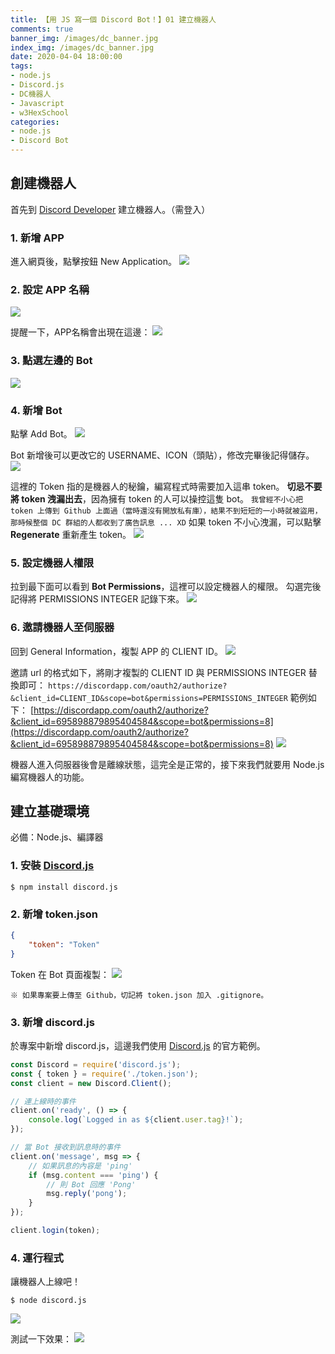 ```yaml
---
title: 【用 JS 寫一個 Discord Bot！】01 建立機器人
comments: true
banner_img: /images/dc_banner.jpg
index_img: /images/dc_banner.jpg
date: 2020-04-04 18:00:00
tags: 
- node.js
- Discord.js
- DC機器人
- Javascript
- w3HexSchool
categories: 
- node.js
- Discord Bot
---
```


## 創建機器人
首先到 [Discord Developer](https://discordapp.com/developers/applications/) 建立機器人。（需登入）

### 1. 新增 APP
進入網頁後，點擊按鈕 New Application。
![](/images/dc-bot/01/01.jpg)

### 2. 設定 APP 名稱
![](/images/dc-bot/01/02.jpg)

提醒一下，APP名稱會出現在這邊：
![](/images/dc-bot/01/02-1.jpg)

### 3. 點選左邊的 Bot
![](/images/dc-bot/01/03.jpg)

### 4. 新增 Bot
點擊 Add Bot。
![](/images/dc-bot/01/04.jpg)

Bot 新增後可以更改它的 USERNAME、ICON（頭貼），修改完畢後記得儲存。
![](/images/dc-bot/01/05.jpg)

這裡的 Token 指的是機器人的秘鑰，編寫程式時需要加入這串 token。
**切忌不要將 token 洩漏出去**，因為擁有 token 的人可以操控這隻 bot。
`我曾經不小心把 token 上傳到 Github 上面過（當時還沒有開放私有庫），結果不到短短的一小時就被盜用，那時候整個 DC 群組的人都收到了廣告訊息 ... XD`
如果 token 不小心洩漏，可以點擊 **Regenerate** 重新產生 token。
![](/images/dc-bot/01/06.jpg)

### 5. 設定機器人權限
拉到最下面可以看到 **Bot Permissions**，這裡可以設定機器人的權限。
勾選完後記得將 PERMISSIONS INTEGER 記錄下來。
![](/images/dc-bot/01/09.jpg)

### 6. 邀請機器人至伺服器
回到 General Information，複製 APP 的 CLIENT ID。
![](/images/dc-bot/01/07.jpg)

邀請 url 的格式如下，將剛才複製的 CLIENT ID 與 PERMISSIONS INTEGER 替換即可：
`https://discordapp.com/oauth2/authorize?&client_id=CLIENT_ID&scope=bot&permissions=PERMISSIONS_INTEGER`
範例如下：
[https://discordapp.com/oauth2/authorize?&client_id=695898879895404584&scope=bot&permissions=8](https://discordapp.com/oauth2/authorize?&client_id=695898879895404584&scope=bot&permissions=8)
![](/images/dc-bot/01/08.jpg)

機器人進入伺服器後會是離線狀態，這完全是正常的，接下來我們就要用 Node.js 編寫機器人的功能。

## 建立基礎環境
必備：Node.js、編譯器

### 1. 安裝 [Discord.js](https://github.com/discordjs/discord.js/)
```
$ npm install discord.js
```

### 2. 新增 token.json
```json
{
    "token": "Token"
}
```
Token 在 Bot 頁面複製：
![](/images/dc-bot/01/06.jpg)

`※ 如果專案要上傳至 Github，切記將 token.json 加入 .gitignore。`

### 3. 新增 discord.js
於專案中新增 discord.js，這邊我們使用 [Discord.js](https://github.com/discordjs/discord.js/) 的官方範例。
```js
const Discord = require('discord.js');
const { token } = require('./token.json');
const client = new Discord.Client();

// 連上線時的事件
client.on('ready', () => {
    console.log(`Logged in as ${client.user.tag}!`);
});

// 當 Bot 接收到訊息時的事件
client.on('message', msg => {
    // 如果訊息的內容是 'ping'
    if (msg.content === 'ping') {
        // 則 Bot 回應 'Pong'
        msg.reply('pong');
    }
});

client.login(token);
```

### 4. 運行程式
讓機器人上線吧！
```
$ node discord.js
```
![](/images/dc-bot/01/11.jpg)

測試一下效果：
![](/images/dc-bot/01/10.jpg)